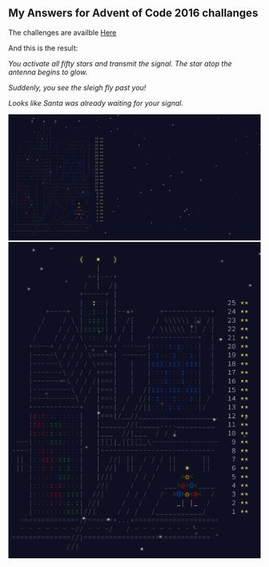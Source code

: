 My Answers for Advent of Code 2016 challanges
-------------

The challenges are availble [Here](https://adventofcode.com/2016)


And this is the result:

_You activate all fifty stars and transmit the signal. The star atop the antenna begins to glow._

_Suddenly, you see the sleigh fly past you!_

_Looks like Santa was already waiting for your signal._

![result](./calendar_result_large.png)
![result](./calendar_result.png)
